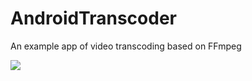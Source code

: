 # AndroidTranscoder
An example app of video transcoding based on FFmpeg

![](https://github.com/bobcatkay/AndroidTranscoder/blob/master/device-2019-03-28-153252.png)
